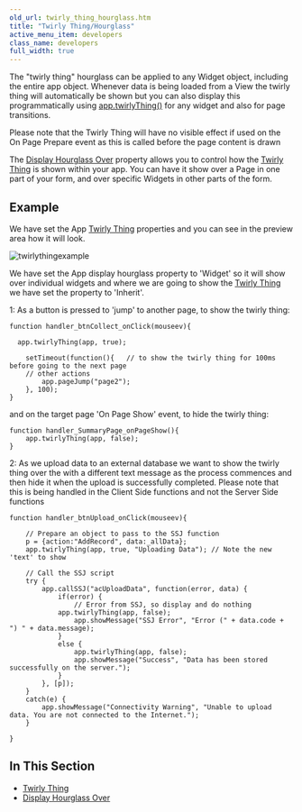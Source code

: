 ```yaml
---
old_url: twirly_thing_hourglass.htm
title: "Twirly Thing/Hourglass"
active_menu_item: developers
class_name: developers
full_width: true
---
```



The "twirly thing" hourglass can be applied to any Widget object, including the entire app object. Whenever data is being loaded from a View the twirly thing will automatically be shown but you can also display this programmatically using [app.twirlyThing()](/developers/documentation/scripting-apis/client-api/app-functions/twirlything) for any widget and also for page transitions.

Please note that the Twirly Thing will have no visible effect if used on the On Page Prepare event as this is called before the page content is drawn

The [Display Hourglass Over](/developers/documentation/product-guide/advanced-features/twirly-thing-hourglass/display-hourglass-over) property allows you to control how the [Twirly Thing](/developers/documentation/product-guide/advanced-features/twirly-thing-hourglass/twirly-thing) is shown within your app. You can have it show over a Page in one part of your form, and over specific Widgets in other parts of the form.

## Example

We have set the App [Twirly Thing](/developers/documentation/product-guide/advanced-features/twirly-thing-hourglass/twirly-thing) properties and you can see in the preview area how it will look.

![twirlythingexample](/img/docs/twirlythingexample.zoom84.png)

We have set the App display hourglass property to 'Widget' so it will show over individual widgets and where we are going to show the [Twirly Thing](/developers/documentation/product-guide/advanced-features/twirly-thing-hourglass/twirly-thing) we have set the property to 'Inherit'.

1: As a button is pressed to 'jump' to another page, to show the twirly thing:

    function handler_btnCollect_onClick(mouseev){
     
      app.twirlyThing(app, true);
     
        setTimeout(function(){   // to show the twirly thing for 100ms before going to the next page
        // other actions
            app.pageJump("page2");
        }, 100);
    }

and on the target page 'On Page Show' event, to hide the twirly thing:

    function handler_SummaryPage_onPageShow(){
        app.twirlyThing(app, false);        
    }

2: As we upload data to an external database we want to show the twirly thing over the with a different text message as the process commences and then hide it when the upload is successfully completed. Please note that this is being handled in the Client Side functions and not the Server Side functions

    function handler_btnUpload_onClick(mouseev){
     
        // Prepare an object to pass to the SSJ function
        p = {action:"AddRecord", data:_allData};
        app.twirlyThing(app, true, "Uploading Data"); // Note the new 'text' to show
     
        // Call the SSJ script
        try {
            app.callSSJ("acUploadData", function(error, data) {
                if(error) {
                    // Error from SSJ, so display and do nothing
                app.twirlyThing(app, false);
                    app.showMessage("SSJ Error", "Error (" + data.code + ") " + data.message);    
                }
                else {
                    app.twirlyThing(app, false);
                    app.showMessage("Success", "Data has been stored successfully on the server.");
                }
            }, [p]);    
        }
        catch(e) {
            app.showMessage("Connectivity Warning", "Unable to upload data. You are not connected to the Internet.");        
        }
     
    }
   

## In This Section

 - [Twirly Thing](/developers/documentation/product-guide/advanced-features/twirly-thing-hourglass/twirly-thing)
 - [Display Hourglass Over](/developers/documentation/product-guide/advanced-features/twirly-thing-hourglass/display-hourglass-over)
